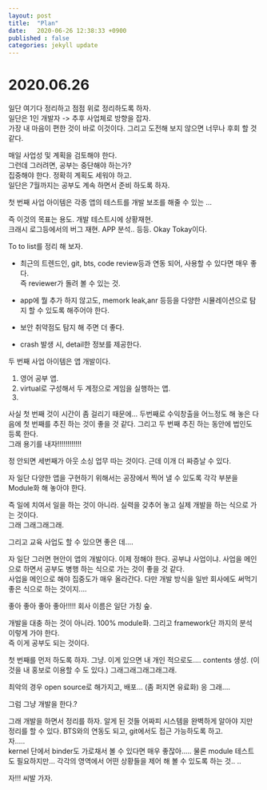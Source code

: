 ```yaml
---
layout: post
title:  "Plan"
date:   2020-06-26 12:38:33 +0900
published : false
categories: jekyll update
---
```


# 2020.06.26
일단 여기다 정리하고 점점 위로 정리하도록 하자.   
일단은 1인 개발자 -> 추후 사업체로 방향을 잡자.    
가장 내 마음이 편한 것이 바로 이것이다. 그리고 도전해 보지 않으면 너무나 후회 할 것 같다.    

매일 사업성 및 계획을 검토해야 한다.   
그런데 그러려면, 공부는 중단해야 하는가?    
집중해야 한다. 정확히 계획도 세워야 하고.     
일단은 7월까지는 공부도 계속 하면서 준비 하도록 하자.   

첫 번째 사업 아이템은 각종 앱의 테스트를 개발 보조를 해줄 수 있는 ...

즉 이것의 목표는 용도.
개발 테스트시에 상황재현.   
크래시 로그등에서의 버그 재현. 
APP 분석.. 등등.
Okay Tokay이다.  

To to list를 정리 해 보자.    
* 최근의 트렌드인, git, bts, code review등과 연동 되어, 사용할 수 있다면 매우 좋다.    
즉 reviewer가 돌려 볼 수 있는 것. 

* app에 뭘 추가 하지 않고도, memork leak,anr 등등을 다양한 시뮬레이션으로 탐지 할 수 있도록 해주어야 한다.   

* 보안 취약점도 탐지 해 주면 더 좋다.   

* crash 발생 시, detail한 정보를 제공한다.   

두 번째 사업 아이템은 앱 개발이다. 
1. 영어 공부 앱. 
2. virtual로 구성해서 두 계정으로 게임을 실행하는 앱.
3.  

사실 첫 번째 것이 시간이 좀 걸리기 때문에... 두번째로 수익창출을 어느정도 해 놓은 다음에 첫 번째를 추진 하는 것이 좋을 것 같다. 
그리고 두 번째 추진 하는 동안에 법인도 등록 한다.    
그래 용기를 내자!!!!!!!!!!!!

정 안되면 세번째가 아웃 소싱 업무 따는 것이다. 근데 이개 더 짜증날 수 있다.   

자 일단 다양한 앱을 구현하기 위해서는 공장에서 찍어 낼 수 있도록 각각 부분을 Module화 해 놓아야 한다.     

즉 일에 치여서 일을 하는 것이 아니라. 실력을 갖추어 놓고 실제 개발을 하는 식으로 가는 것이다.   
그래 그래그래그래.   

그리고 교육 사업도 할 수 있으면 좋은 데....     

자 일단 그러면 현안이 앱의 개발이다. 
이제 정해야 한다. 공부냐 사업이냐. 
사업을 메인으로 하면서 공부도 병행 하는 식으로 가는 것이 좋을 것 같다.   
사업을 메인으로 해야 집중도가 매우 올라간다. 다만 개발 방식을 일반 회사에도 써먹기 좋은 식으로 하는 것이지....

좋아 좋아 좋아 좋아!!!!!
회사 이름은 일단 가칭 숲.

개발을 대충 하는 것이 아니라. 100% module화. 그리고 framework단 까지의 분석 이렇게 가야 한다.   
즉 이게 공부도 되는 것이다.   

첫 번째를 먼저 하도록 하자. 그냥. 이게 있으면 내 개인 적으로도.... contents 생성. (이것을 내 홍보로 이용할 수 도 있다.)
그래그래그래그래그래.

최악의 경우 open source로 해가지고,  배포... (좀 퍼지면 유료화)
응 그래.... 

그럼 그냥 개발을 한다.?

그래 개발을 하면서 정리를 하자. 알게 된 것들 어짜피 시스템을 완벽하게 알아야 지만 정리를 할 수 있다. 
BTS와의 연동도 되고, git에서도 접근 가능하도록 하고.   
자.....  
kernel 단에서 binder도 가로채서 볼 수 있다면 매우 좋잖아.....
물론 module 테스트도 필요하지만... 각각의 영역에서 어떤 상황들을 제어 해 볼 수 있도록 하는 것.. .. 

 자!!! 씨발 가자. 





